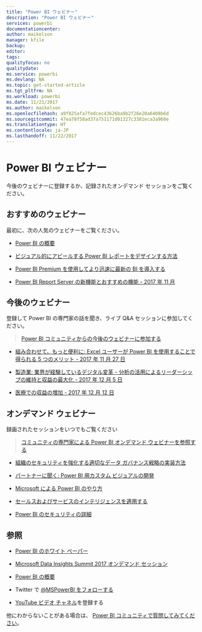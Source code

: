 ```yaml
---
title: "Power BI ウェビナー"
description: "Power BI ウェビナー"
services: powerbi
documentationcenter: 
author: maikelson
manager: kfile
backup: 
editor: 
tags: 
qualityfocus: no
qualitydate: 
ms.service: powerbi
ms.devlang: NA
ms.topic: get-started-article
ms.tgt_pltfrm: NA
ms.workload: powerbi
ms.date: 11/21/2017
ms.author: maikelson
ms.openlocfilehash: a9f825afa7fedcec43626ba9b2f26e20a6408b6d
ms.sourcegitcommit: 47ea78f58ad37a751171d01327c3381eca3a960e
ms.translationtype: HT
ms.contentlocale: ja-JP
ms.lasthandoff: 11/22/2017
---
```

# <a name="power-bi-webinars"></a>Power BI ウェビナー

今後のウェビナーに登録するか、記録されたオンデマンド セッションをご覧ください。

## <a name="featured-webinars"></a>おすすめのウェビナー

最初に、次の人気のウェビナーをご覧ください。

- [Power BI の概要](https://info.microsoft.com/getting-started-with-power-bi-ondemand.html?Is=Website)

- [ビジュアル的にアピールする Power BI レポートをデザインする方法](https://community.powerbi.com/t5/Webinars-and-Video-Gallery/5-3-17-Webinar-How-to-Design-Visually-Stunning-Power-BI-Reports/m-p/168204?Is=Website)

- [Power BI Premium を使用してより迅速に最新の BI を導入する](https://info.microsoft.com/powerbi-premium-webinar-ondemand.html?Is=Website)

- [Power BI Report Server の新機能とおすすめの機能 - 2017 年 11 月](https://info.microsoft.com/whats-new-powerbi-report-server.html?Is=Website)


## <a name="upcoming-webinars"></a>今後のウェビナー

登録して Power BI の専門家の話を聞き、ライブ Q&A セッションに参加してください。

>[Power BI コミュニティからの今後のウェビナーに参加する](https://community.powerbi.com/t5/Webinars-and-Video-Gallery/bd-p/VideoTipsTricks?filter=webinars&featured=yes&Is=Website)

- [組み合わせて、もっと便利に: Excel ユーザーが Power BI を使用することで得られる 5 つのメリット - 2017 年 11 月 27 日](https://info.microsoft.com/excel-powerbi-better-together.html?Is=Website)

- [製造業: 業界が経験しているデジタル変革 - 分析の活用によるリーダーシップの維持と収益の最大化 - 2017 年 12 月 5 日](https://info.microsoft.com/digital-transformation-in-manufacturing.html?Is=Website)

- [医療での収益の増加 - 2017 年 12 月 12 日](https://info.microsoft.com/improving-profitability-in-healthcare.html?Is=Website)

## <a name="on-demand-webinars"></a>オンデマンド ウェビナー

録画されたセッションをいつでもご覧ください

>[コミュニティの専門家による Power BI オンデマンド ウェビナーを参照する](https://community.powerbi.com/t5/Webinars-and-Video-Gallery/bd-p/VideoTipsTricks?filter=webinars&featured=yes&Is=Website)

- [組織のセキュリティを強化する適切なデータ ガバナンス戦略の実装方法](https://info.microsoft.com/powerbi-data-governance-strategy-ondemand.html?Is=Website)

- [パートナーに聞く: Power BI 用カスタム ビジュアルの開発](https://community.powerbi.com/t5/Webinars-and-Video-Gallery/Ask-a-Partner-Developing-Custom-Visuals-for-Power-BI/m-p/150368?Is=Website)

- [Microsoft による Power BI のやり方](https://info.microsoft.com/US-PowerBI-WBNR-FY17-11Nov-29-BIATMIcrosoft274828_01Registration-ForminBody.html?Is=Website)

- [セールスおよびサービスのインテリジェンスを適用する](https://info.microsoft.com/applied-intelligence-for-sales-service.html?Is=Website)

- [Power BI のセキュリティの詳細](https://community.powerbi.com/t5/Webinars-and-Video-Gallery/5-23-2017-Power-BI-security-deep-dive-by-Kasper-de-Jonge/m-p/161476?Is=Website)

## <a name="see-also"></a>参照

- [Power BI のホワイト ペーパー](whitepapers.md)

- [Microsoft Data Insights Summit 2017 オンデマンド セッション](https://community.powerbi.com/t5/Data-Insights-Summit-2017-On/bd-p/DataInsightsSummit2017OnDemand?Is=Website)

- [Power BI の概要](service-get-started.md)

- Twitter で [@MSPowerBI をフォローする](https://twitter.com/mspowerbi)

- [YouTube ビデオ チャネル](https://www.youtube.com/mspowerbi)を登録する

他にわからないことがある場合は、 [Power BI コミュニティで質問してみてください](https://community.powerbi.com/)。
